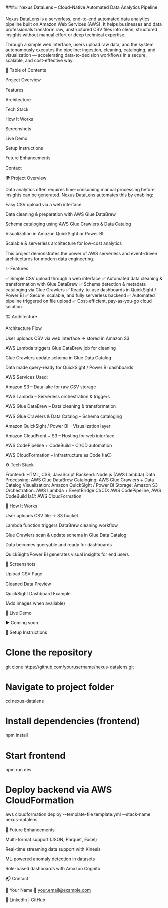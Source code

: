 ###📊 Nexus DataLens – Cloud-Native Automated Data Analytics Pipeline

Nexus DataLens is a serverless, end-to-end automated data analytics pipeline built on Amazon Web Services (AWS).
It helps businesses and data professionals transform raw, unstructured CSV files into clean, structured insights without manual effort or deep technical expertise.

Through a simple web interface, users upload raw data, and the system autonomously executes the pipeline: ingestion, cleaning, cataloging, and visualization — accelerating data-to-decision workflows in a secure, scalable, and cost-effective way.

📌 Table of Contents

Project Overview

Features

Architecture

Tech Stack

How It Works

Screenshots

Live Demo

Setup Instructions

Future Enhancements

Contact

🌍 Project Overview

Data analytics often requires time-consuming manual processing before insights can be generated.
Nexus DataLens automates this by enabling:

Easy CSV upload via a web interface

Data cleaning & preparation with AWS Glue DataBrew

Schema cataloging using AWS Glue Crawlers & Data Catalog

Visualization in Amazon QuickSight or Power BI

Scalable & serverless architecture for low-cost analytics

This project demonstrates the power of AWS serverless and event-driven architectures for modern data engineering.

✨ Features

✅ Simple CSV upload through a web interface
✅ Automated data cleaning & transformation with Glue DataBrew
✅ Schema detection & metadata cataloging via Glue Crawlers
✅ Ready-to-use dashboards in QuickSight / Power BI
✅ Secure, scalable, and fully serverless backend
✅ Automated pipeline triggered on file upload
✅ Cost-efficient, pay-as-you-go cloud solution

🏗 Architecture

Architecture Flow

User uploads CSV via web interface → stored in Amazon S3

AWS Lambda triggers Glue DataBrew job for cleaning

Glue Crawlers update schema in Glue Data Catalog

Data made query-ready for QuickSight / Power BI dashboards

AWS Services Used:

Amazon S3 – Data lake for raw CSV storage

AWS Lambda – Serverless orchestration & triggers

AWS Glue DataBrew – Data cleaning & transformation

AWS Glue Crawlers & Data Catalog – Schema cataloging

Amazon QuickSight / Power BI – Visualization layer

Amazon CloudFront + S3 – Hosting for web interface

AWS CodePipeline + CodeBuild – CI/CD automation

AWS CloudFormation – Infrastructure as Code (IaC)

⚙ Tech Stack

Frontend: HTML, CSS, JavaScript
Backend: Node.js (AWS Lambda)
Data Processing: AWS Glue DataBrew
Cataloging: AWS Glue Crawlers + Data Catalog
Visualization: Amazon QuickSight / Power BI
Storage: Amazon S3
Orchestration: AWS Lambda + EventBridge
CI/CD: AWS CodePipeline, AWS CodeBuild
IaC: AWS CloudFormation

🔄 How It Works

User uploads CSV file → S3 bucket

Lambda function triggers DataBrew cleaning workflow

Glue Crawlers scan & update schema in Glue Data Catalog

Data becomes queryable and ready for dashboards

QuickSight/Power BI generates visual insights for end users

📸 Screenshots

Upload CSV Page

Cleaned Data Preview

QuickSight Dashboard Example

(Add images when available)

🎥 Live Demo

▶ Coming soon...

🚀 Setup Instructions
# Clone the repository
git clone https://github.com/yourusername/nexus-datalens.git  

# Navigate to project folder
cd nexus-datalens  

# Install dependencies (frontend)
npm install  

# Start frontend
npm run dev  

# Deploy backend via AWS CloudFormation
aws cloudformation deploy --template-file template.yml --stack-name nexus-datalens

🔮 Future Enhancements

Multi-format support (JSON, Parquet, Excel)

Real-time streaming data support with Kinesis

ML-powered anomaly detection in datasets

Role-based dashboards with Amazon Cognito

📬 Contact

👤 Your Name
📧 your.email@example.com

🔗 LinkedIn
 | GitHub

